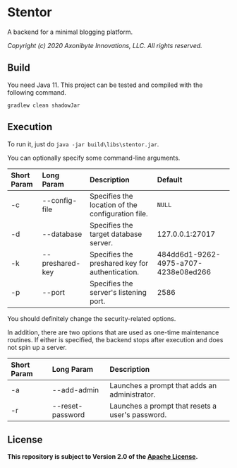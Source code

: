 # Stentor

A backend for a minimal blogging platform.

*Copyright (c) 2020 Axonibyte Innovations, LLC. All rights reserved.*

## Build

You need Java 11. This project can be tested and compiled with the following command.

`gradlew clean shadowJar`

## Execution

To run it, just do `java -jar build\libs\stentor.jar`.

You can optionally specify some command-line arguments.

|Short Param|Long Param     |Description                                         |Default                             |
|:----------|:--------------|:---------------------------------------------------|:-----------------------------------|
|-c         |--config-file  |Specifies the location of the configuration file.   |`NULL`                              |
|-d         |--database     |Specifies the target database server.               |127.0.0.1:27017                     |
|-k         |--preshared-key|Specifies the preshared key for authentication.     |484dd6d1-9262-4975-a707-4238e08ed266|
|-p         |--port         |Specifies the server's listening port.              |2586                                |

You should definitely change the security-related options.

In addition, there are two options that are used as one-time maintenance routines.
If either is specified, the backend stops after execution and does not spin up a server.

|Short Param|Long Param      |Description                                     |
|:----------|:---------------|:-----------------------------------------------|
|-a         |--add-admin     |Launches a prompt that adds an administrator.   |
|-r         |--reset-password|Launches a prompt that resets a user's password.|

## License

**This repository is subject to Version 2.0 of the [Apache License](https://apache.org/licenses/LICENSE-2.0).**

